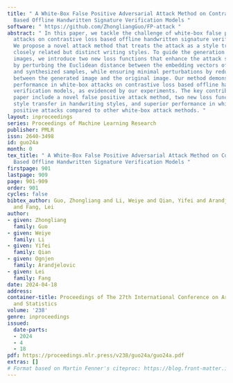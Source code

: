 ```yaml
---
title: " A White-Box False Positive Adversarial Attack Method on Contrastive Loss
  Based Offline Handwritten Signature Verification Models "
software: " https://github.com/ZhongliangGuo/FP-attack "
abstract: " In this paper, we tackle the challenge of white-box false positive adversarial
  attacks on contrastive loss based offline handwritten signature verification models.
  We propose a novel attack method that treats the attack as a style transfer between
  closely related but distinct writing styles. To guide the generation of deceptive
  images, we introduce two new loss functions that enhance the attack success rate
  by perturbing the Euclidean distance between the embedding vectors of the original
  and synthesized samples, while ensuring minimal perturbations by reducing the difference
  between the generated image and the original image. Our method demonstrates state-of-the-art
  performance in white-box attacks on contrastive loss based offline handwritten signature
  verification models, as evidenced by our experiments. The key contributions of this
  paper include a novel false positive attack method, two new loss functions, effective
  style transfer in handwriting styles, and superior performance in white-box false
  positive attacks compared to other white-box attack methods. "
layout: inproceedings
series: Proceedings of Machine Learning Research
publisher: PMLR
issn: 2640-3498
id: guo24a
month: 0
tex_title: " A White-Box False Positive Adversarial Attack Method on Contrastive Loss
  Based Offline Handwritten Signature Verification Models "
firstpage: 901
lastpage: 909
page: 901-909
order: 901
cycles: false
bibtex_author: Guo, Zhongliang and Li, Weiye and Qian, Yifei and Arandjelovic, Ognjen
  and Fang, Lei
author:
- given: Zhongliang
  family: Guo
- given: Weiye
  family: Li
- given: Yifei
  family: Qian
- given: Ognjen
  family: Arandjelovic
- given: Lei
  family: Fang
date: 2024-04-18
address:
container-title: Proceedings of The 27th International Conference on Artificial Intelligence
  and Statistics
volume: '238'
genre: inproceedings
issued:
  date-parts:
  - 2024
  - 4
  - 18
pdf: https://proceedings.mlr.press/v238/guo24a/guo24a.pdf
extras: []
# Format based on Martin Fenner's citeproc: https://blog.front-matter.io/posts/citeproc-yaml-for-bibliographies/
---
```

